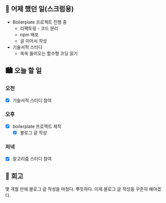 ## 🌃 어제 했던 일(스크럼용)

- Boilerplate 프로젝트 진행 중
  - 리팩토링 - 코드 분리
  - npm 배포
  - 글 이어서 작성
- 기술서적 스터디
  - 쏙쏙 들어오는 함수형 코딩 읽기

## 🏙️ 오늘 할 일

### 오전

- [x] 기술서적 스터디 참여

### 오후

- [x] boilerplate 프로젝트 제작
  - [x] 블로그 글 작성

### 저녁

- [x] 알고리즘 스터디 참여

## 🌆 회고

몇 개월 만에 블로그 글 작성을 마쳤다. 뿌듯하다. 이제 블로그 글 작성을 꾸준히 해야겠다.
